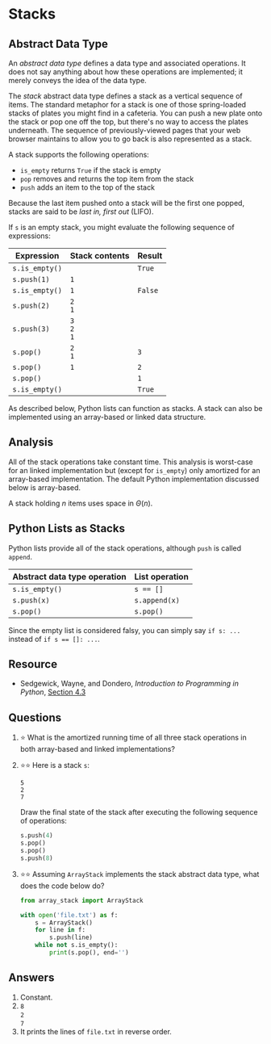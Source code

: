 # Stacks
## Abstract Data Type
An *abstract data type* defines a data type and associated operations. It does not say anything about how these operations are implemented; it merely conveys the idea of the data type.

The *stack* abstract data type defines a stack as a vertical sequence of items. The standard metaphor for a stack is one of those spring-loaded stacks of plates you might find in a cafeteria. You can push a new plate onto the stack or pop one off the top, but there's no way to access the plates underneath. The sequence of previously-viewed pages that your web browser maintains to allow you to go back is also represented as a stack.

A stack supports the following operations:
- `is_empty` returns `True` if the stack is empty
- `pop` removes and returns the top item from the stack
- `push` adds an item to the top of the stack

Because the last item pushed onto a stack will be the first one popped, stacks are said to be *last in, first out* (LIFO).

If `s` is an empty stack, you might evaluate the following sequence of expressions:

| **Expression** | **Stack contents** | **Result** |
|--|--|--|
|`s.is_empty()`| |`True`|
|`s.push(1)`|`1`| |
|`s.is_empty()`|`1`|`False`|
|`s.push(2)`|`2`<br>`1`| |
|`s.push(3)`|`3`<br>`2`<br>`1`| |
|`s.pop()`|`2`<br>`1`|`3`|
|`s.pop()`|`1`|`2`|
|`s.pop()`||`1`|
|`s.is_empty()`| |`True`|

As described below, Python lists can function as stacks. A stack can also be implemented using an array-based or linked data structure.

## Analysis

All of the stack operations take constant time. This analysis is worst-case for an linked implementation but (except for `is_empty`) only amortized for an array-based implementation. The default Python implementation discussed below is array-based.

A stack holding $n$ items uses space in $\Theta(n)$.

## Python Lists as Stacks

Python lists provide all of the stack operations, although `push` is called `append`.

| **Abstract data type operation** | **List operation** |
|--|--|
|`s.is_empty()`|`s == []`|
|`s.push(x)`|`s.append(x)`|
|`s.pop()`|`s.pop()`|

Since the empty list is considered falsy, you can simply say `if s: ...` instead of `if s == []: ...`.

## Resource
- Sedgewick, Wayne, and Dondero, *Introduction to Programming in Python*, [Section 4.3](https://introcs.cs.princeton.edu/python/43stack/)

## Questions
1. :star: What is the amortized running time of all three stack operations in both array-based and linked implementations?
1. :star::star: Here is a stack `s`:

    `5`<br>`2`<br>`7`
    
    Draw the final state of the stack after executing the following sequence of operations:
    ```python
    s.push(4)
    s.pop()
    s.pop()
    s.push(8)
    ```
1. :star::star: Assuming `ArrayStack` implements the stack abstract data type, what does the code below do?
    ```python
    from array_stack import ArrayStack
    
    with open('file.txt') as f:
        s = ArrayStack()
        for line in f:
            s.push(line)
        while not s.is_empty():
            print(s.pop(), end='')
    ```

## Answers
1. Constant.
1. `8`<br>`2`<br>`7`
1. It prints the lines of `file.txt` in reverse order.
